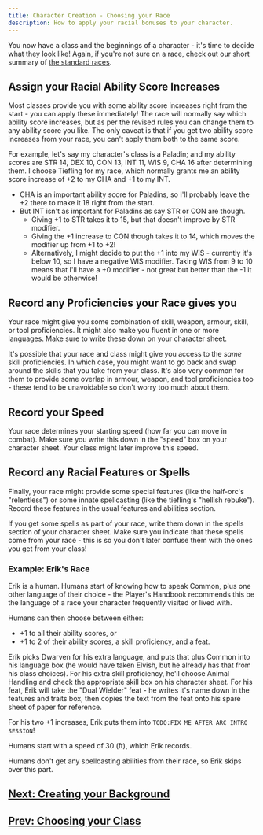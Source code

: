 ```yaml
---
title: Character Creation - Choosing your Race
description: How to apply your racial bonuses to your character.
---
```


You now have a class and the beginnings of a character - it's time to decide what they look like!
Again, if you're not sure on a race, check out our short summary of [the standard races](../classes-and-races-summary.md#races).

## Assign your Racial Ability Score Increases

Most classes provide you with some ability score increases right from the start - you can apply these immediately!
The race will normally say which ability score increases, but as per the revised rules you can change them to any ability score you like.
The only caveat is that if you get two ability score increases from your race, you can't apply them both to the same score.

For example, let's say my character's class is a Paladin; and my ability scores are STR 14, DEX 10, CON 13, INT 11, WIS 9, CHA 16 after determining them.
I choose Tiefling for my race, which normally grants me an ability score increase of +2 to my CHA and +1 to my INT.

- CHA is an important ability score for Paladins, so I'll probably leave the +2 there to make it 18 right from the start.
- But INT isn't as important for Paladins as say STR or CON are though.
  - Giving +1 to STR takes it to 15, but that doesn't improve by STR modifier.
  - Giving the +1 increase to CON though takes it to 14, which moves the modifier up from +1 to +2!
  - Alternatively, I might decide to put the +1 into my WIS - currently it's below 10, so I have a negative WIS modifier. Taking WIS from 9 to 10 means that I'll have a +0 modifier - not great but better than the -1 it would be otherwise!

## Record any Proficiencies your Race gives you

Your race might give you some combination of skill, weapon, armour, skill, or tool proficiencies.
It might also make you fluent in one or more languages.
Make sure to write these down on your character sheet.

It's possible that your race and class might give you access to the _same_ skill proficiencies.
In which case, you might want to go back and swap around the skills that you take from your class.
It's also very common for them to provide some overlap in armour, weapon, and tool proficiencies too - these tend to be unavoidable so don't worry too much about them.

## Record your Speed

Your race determines your starting speed (how far you can move in combat).
Make sure you write this down in the "speed" box on your character sheet.
Your class might later improve this speed.

## Record any Racial Features or Spells

Finally, your race might provide some special features (like the half-orc's "relentless") or some innate spellcasting (like the tiefling's "hellish rebuke").
Record these features in the usual features and abilities section.

If you get some spells as part of your race, write them down in the spells section of your character sheet.
Make sure you indicate that these spells come from your race - this is so you don't later confuse them with the ones you get from your class!

### Example: Erik's Race

Erik is a human.
Humans start of knowing how to speak Common, plus one other language of their choice - the Player's Handbook recommends this be the language of a race your character frequently visited or lived with.

Humans can then choose between either:

- +1 to all their ability scores, or
- +1 to 2 of their ability scores, a skill proficiency, and a feat.

Erik picks Dwarven for his extra language, and puts that plus Common into his language box (he would have taken Elvish, but he already has that from his class choices).
For his extra skill proficiency, he'll choose Animal Handling and check the appropriate skill box on his character sheet.
For his feat, Erik will take the "Dual Wielder" feat - he writes it's name down in the features and traits box, then copies the text from the feat onto his spare sheet of paper for reference.

For his two +1 increases, Erik puts them into `TODO:FIX ME AFTER ARC INTRO SESSION`!

Humans start with a speed of 30 (ft), which Erik records.

Humans don't get any spellcasting abilities from their race, so Erik skips over this part.

## [Next: Creating your Background](./background.md)

## [Prev: Choosing your Class](./class.md)
